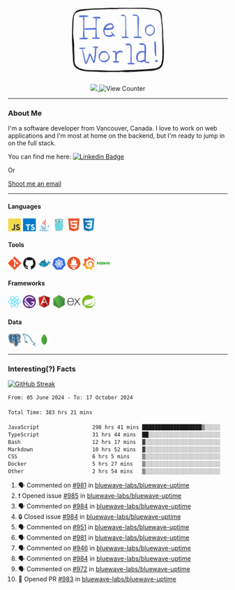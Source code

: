 <div align="center">
    <img src="./img/hello_world.webp" height="200px" width="">
    <div>
        <a href="https://www.linkedin.com/in/ajhollid">
            <img src="https://img.shields.io/badge/LinkedIn-blue"/>
        </a>
        <img src="https://komarev.com/ghpvc/?username=ajhollid&color=yellow" alt="View Counter">
    </div>
</div>

---

### About Me

I'm a software developer from Vancouver, Canada. I love to work on web applications and I'm most at home on the backend, but I'm ready to jump in on the full stack.

You can find me here: [![Linkedin Badge](https://img.shields.io/badge/-ajhollid-blue?style=flat&logo=Linkedin&logoColor=white)](https://www.linkedin.com/in/ajhollid)

Or

[Shoot me an email](mailto:ajhollid@gmail.com)

---

#### Languages

<div>
    <img src="./img/devicons/javascript-original.svg" width=30 height=30 alt="JavaScript">
    <img src="/img/devicons/typescript-original.svg" width=30 height=30 alt="TypeScript">
    <img src="./img/devicons/java-original.svg" width=30 height=30 alt="Java">
    <img src="./img/devicons/go-original.svg" width=30 height=30 alt="Golang">
    <img src="./img/devicons/html5-original.svg" width=30 height=30 alt="HTML 5">
    <img src="./img/devicons/css3-original.svg" width=30 height=30 alt="CSS 3">
</div>

#### Tools

<div>
    <img src="./img/devicons/git-original.svg" width=30 height=30 alt="Git">
    <img src="./img/devicons/github-original.svg" width=30 height=30 alt="Github">
    <img src="./img/devicons/docker-original.svg" width=30 
    height=30 alt="Docker">
    <img src="./img/devicons/kubernetes-original.svg" width=30 height=30 alt="K8">
    <img src="./img/devicons/prometheus-original.svg" width=30 height=30 alt="Prometheus">
    <img src="./img/devicons/grafana-original.svg" width=30 height=30 alt="Grafana">
    <img src="./img/devicons/nginx-original.svg" width=30 height=30 alt="Nginx">
</div>

#### Frameworks

<div>
    <img src="./img/devicons/react-original.svg" width=30 height=30 alt="React">
    <img src="./img/devicons/gatsby-original.svg" width=30 height=30 alt="Gatsby">
    <img src="./img/devicons/angularjs-original.svg" width=30 height=30 alt="AngularJS">
    <img src="./img/devicons/nodejs-original.svg" width=30 height=30 alt="NodeJS">
    <img src="./img/devicons/express-original.svg" width=30 height=30 alt="Express">
    <img src="./img/devicons/spring-original.svg" width=30 height=30 alt="Spring">
</div>

#### Data

<div>
    <img src="./img/devicons/postgresql-original.svg" width=30 height=30 alt="Postgresql">
    <img src="./img/devicons/mysql-original.svg" width=30 height=30 alt="Mysql">
    <img src="./img/devicons/mongodb-original.svg" width=30 height=30 alt="MongoDB">
</div>

---

### Interesting(?) Facts

[![GitHub Streak](http://github-readme-streak-stats.herokuapp.com?user=ajhollid)](https://git.io/streak-stats)

 <!--START_SECTION:waka-->

```txt
From: 05 June 2024 - To: 17 October 2024

Total Time: 383 hrs 21 mins

JavaScript                 298 hrs 41 mins ███████████████████▒░░░░░   77.33 %
TypeScript                 31 hrs 44 mins  ██░░░░░░░░░░░░░░░░░░░░░░░   08.22 %
Bash                       12 hrs 17 mins  ▓░░░░░░░░░░░░░░░░░░░░░░░░   03.18 %
Markdown                   10 hrs 52 mins  ▓░░░░░░░░░░░░░░░░░░░░░░░░   02.81 %
CSS                        6 hrs 5 mins    ▒░░░░░░░░░░░░░░░░░░░░░░░░   01.58 %
Docker                     5 hrs 27 mins   ▒░░░░░░░░░░░░░░░░░░░░░░░░   01.41 %
Other                      2 hrs 54 mins   ▒░░░░░░░░░░░░░░░░░░░░░░░░   00.75 %
```

<!--END_SECTION:waka-->


<!--START_SECTION:activity-->
1. 🗣 Commented on [#981](https://github.com/bluewave-labs/bluewave-uptime/pull/981#issuecomment-2422553519) in [bluewave-labs/bluewave-uptime](https://github.com/bluewave-labs/bluewave-uptime)
2. ❗ Opened issue [#985](https://github.com/bluewave-labs/bluewave-uptime/issues/985) in [bluewave-labs/bluewave-uptime](https://github.com/bluewave-labs/bluewave-uptime)
3. 🗣 Commented on [#984](https://github.com/bluewave-labs/bluewave-uptime/issues/984#issuecomment-2422315047) in [bluewave-labs/bluewave-uptime](https://github.com/bluewave-labs/bluewave-uptime)
4. 🔒 Closed issue [#984](https://github.com/bluewave-labs/bluewave-uptime/issues/984) in [bluewave-labs/bluewave-uptime](https://github.com/bluewave-labs/bluewave-uptime)
5. 🗣 Commented on [#951](https://github.com/bluewave-labs/bluewave-uptime/issues/951#issuecomment-2422313379) in [bluewave-labs/bluewave-uptime](https://github.com/bluewave-labs/bluewave-uptime)
6. 🗣 Commented on [#981](https://github.com/bluewave-labs/bluewave-uptime/pull/981#issuecomment-2422293949) in [bluewave-labs/bluewave-uptime](https://github.com/bluewave-labs/bluewave-uptime)
7. 🗣 Commented on [#946](https://github.com/bluewave-labs/bluewave-uptime/pull/946#issuecomment-2421947979) in [bluewave-labs/bluewave-uptime](https://github.com/bluewave-labs/bluewave-uptime)
8. 🗣 Commented on [#984](https://github.com/bluewave-labs/bluewave-uptime/issues/984#issuecomment-2421681247) in [bluewave-labs/bluewave-uptime](https://github.com/bluewave-labs/bluewave-uptime)
9. 🗣 Commented on [#972](https://github.com/bluewave-labs/bluewave-uptime/pull/972#issuecomment-2421543685) in [bluewave-labs/bluewave-uptime](https://github.com/bluewave-labs/bluewave-uptime)
10. 💪 Opened PR [#983](https://github.com/bluewave-labs/bluewave-uptime/pull/983) in [bluewave-labs/bluewave-uptime](https://github.com/bluewave-labs/bluewave-uptime)
<!--END_SECTION:activity-->
